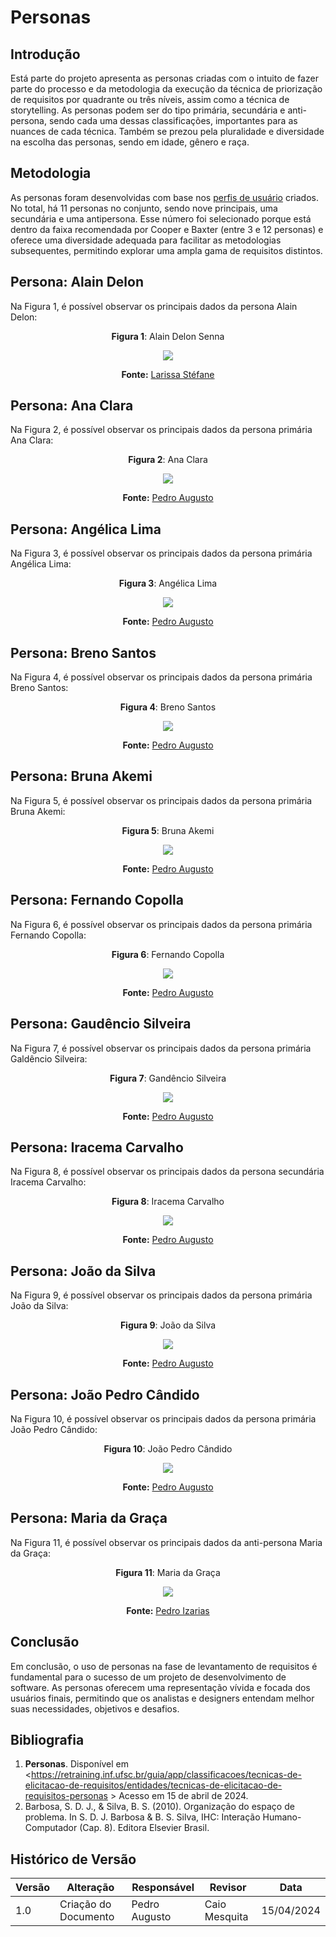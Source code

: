 
# Personas

## Introdução

Está parte do projeto apresenta as personas criadas com o intuito de fazer parte do processo e da metodologia da execução da técnica de priorização de requisitos por quadrante ou três níveis, assim como a técnica de storytelling. As personas podem ser do tipo primária, secundária e anti-persona, sendo cada uma dessas classificações, importantes para as nuances de cada técnica. Também se prezou pela pluralidade e diversidade na escolha das personas, sendo em idade, gênero e raça.

## Metodologia

As personas foram desenvolvidas com base nos [perfis de usuário](https://requisitos-de-software.github.io/2024.1-CarteiradeTrabalhoDigital/#/Elicitacao/PerfilDeUsuario) criados. No total, há 11 personas no conjunto, sendo nove principais, uma secundária e uma antipersona. Esse número foi selecionado porque está dentro da faixa recomendada por Cooper e Baxter (entre 3 e 12 personas) e oferece uma diversidade adequada para facilitar as metodologias subsequentes, permitindo explorar uma ampla gama de requisitos distintos.

## Persona: Alain Delon

Na Figura 1, é possível observar os principais dados da persona Alain Delon:

<center>

 **Figura 1**: Alain Delon Senna

<img src="https://github.com/Requisitos-de-Software/2024.1-CarteiradeTrabalhoDigital/blob/main/Midia/ImagensStorytelling/Alain%20Delon%20Senna.png?raw=true">

**Fonte:** [Larissa Stéfane](https://github.com/SkywalkerSupreme)

</center>

## Persona: Ana Clara

Na Figura 2, é possível observar os principais dados da persona primária Ana Clara:

<center>

 **Figura 2**: Ana Clara
</center>

<center>
<img src="https://github.com/Requisitos-de-Software/2024.1-CarteiradeTrabalhoDigital/blob/main/Midia/ImagensStorytelling/Ana%20Clara.png?raw=true">

**Fonte:** [Pedro Augusto](https://github.com/Izarias)

</center>

## Persona: Angélica Lima

Na Figura 3, é possível observar os principais dados da persona primária Angélica Lima:

<center>

 **Figura 3**: Angélica Lima

<img src="https://github.com/Requisitos-de-Software/2024.1-CarteiradeTrabalhoDigital/blob/main/Midia/ImagensStorytelling/Ange%CC%81lica%20Lima.png?raw=true">

**Fonte:** [Pedro Augusto](https://github.com/Izarias)

</center>

## Persona: Breno Santos

Na Figura 4, é possível observar os principais dados da persona primária Breno Santos:

<center>

 **Figura 4**: Breno Santos

<img src="https://github.com/Requisitos-de-Software/2024.1-CarteiradeTrabalhoDigital/blob/main/Midia/ImagensStorytelling/Breno%20Santos.png?raw=true">

**Fonte:** [Pedro Augusto](https://github.com/Izarias)

</center>

## Persona: Bruna Akemi

Na Figura 5, é possível observar os principais dados da persona primária Bruna Akemi:

<center>

 **Figura 5**: Bruna Akemi

<img src="https://github.com/Requisitos-de-Software/2024.1-CarteiradeTrabalhoDigital/blob/main/Midia/ImagensStorytelling/Bruna%20Akemi.png?raw=true">

**Fonte:** [Pedro Augusto](https://github.com/Izarias)

</center>

## Persona: Fernando Copolla

Na Figura 6, é possível observar os principais dados da persona primária Fernando Copolla:

<center>

 **Figura 6**: Fernando Copolla

<img src="https://github.com/Requisitos-de-Software/2024.1-CarteiradeTrabalhoDigital/blob/main/Midia/ImagensStorytelling/Fernando%20Copolla.png?raw=true">

**Fonte:** [Pedro Augusto](https://github.com/Izarias)

</center>

## Persona: Gaudêncio Silveira

Na Figura 7, é possível observar os principais dados da persona primária Galdêncio Silveira:

<center>

 **Figura 7**: Gandêncio Silveira

<img src="https://github.com/Requisitos-de-Software/2024.1-CarteiradeTrabalhoDigital/blob/main/Midia/ImagensStorytelling/Galde%CC%82ncio%20Silveira.png?raw=true">

**Fonte:** [Pedro Augusto](https://github.com/Izarias)

</center>

## Persona: Iracema Carvalho

Na Figura 8, é possível observar os principais dados da persona secundária Iracema Carvalho:

<center>

 **Figura 8**: Iracema Carvalho

<img src="https://github.com/Requisitos-de-Software/2024.1-CarteiradeTrabalhoDigital/blob/main/Midia/ImagensStorytelling/Iracema%20Carvalho.png?raw=true">

**Fonte:** [Pedro Augusto](https://github.com/Izarias)

</center>

## Persona: João da Silva

Na Figura 9, é possível observar os principais dados da persona primária João da Silva:

<center>

 **Figura 9**: João da Silva

<img src="https://github.com/Requisitos-de-Software/2024.1-CarteiradeTrabalhoDigital/blob/main/Midia/ImagensStorytelling/Joa%CC%83o%20da%20Silva.png?raw=true">

**Fonte:** [Pedro Augusto](https://github.com/Izarias)

</center>

## Persona: João Pedro Cândido

Na Figura 10, é possível observar os principais dados da persona primária João Pedro Cândido:

<center>

 **Figura 10**: João Pedro Cândido

<img src="https://github.com/Requisitos-de-Software/2024.1-CarteiradeTrabalhoDigital/blob/main/Midia/ImagensStorytelling/Joa%CC%83o%20Pedro%20Ca%CC%82ndido.png?raw=true">

**Fonte:** [Pedro Augusto](https://github.com/Izarias)

</center>

## Persona: Maria da Graça

Na Figura 11, é possível observar os principais dados da anti-persona Maria da Graça:

<center>

 **Figura 11**: Maria da Graça

<img src="https://github.com/Requisitos-de-Software/2024.1-CarteiradeTrabalhoDigital/blob/main/Midia/ImagensStorytelling/Maria%20da%20Graca2.png?raw=true">

**Fonte:** [Pedro Izarias](https://github.com/Izarias)

</center>

## Conclusão

Em conclusão, o uso de personas na fase de levantamento de requisitos é fundamental para o sucesso de um projeto de desenvolvimento de software. As personas oferecem uma representação vívida e focada dos usuários finais, permitindo que os analistas e designers entendam melhor suas necessidades, objetivos e desafios.

##  Bibliografia

1. **Personas**. Disponível em <https://retraining.inf.ufsc.br/guia/app/classificacoes/tecnicas-de-elicitacao-de-requisitos/entidades/tecnicas-de-elicitacao-de-requisitos-personas > Acesso em 15 de abril de 2024.
2. Barbosa, S. D. J., & Silva, B. S. (2010). Organização do espaço de problema. In S. D. J. Barbosa & B. S. Silva, IHC: Interação Humano-Computador (Cap. 8). Editora Elsevier Brasil.
   
## Histórico de Versão

| Versão | Alteração | Responsável | Revisor | Data |
| - | - | - | - | - |
| 1.0 | Criação do Documento | Pedro Augusto | Caio Mesquita | 15/04/2024 |
